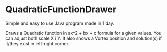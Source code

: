 # QuadraticFunctionDrawer

Simple and easy to use Java program made in 1 day.

Draws a Quadratic function in ax^2 + bx + c formula for a given values. You can adjust both scale X i Y. It also shows a Vortex position and solution(s) if it/they exist in left-right corner.
